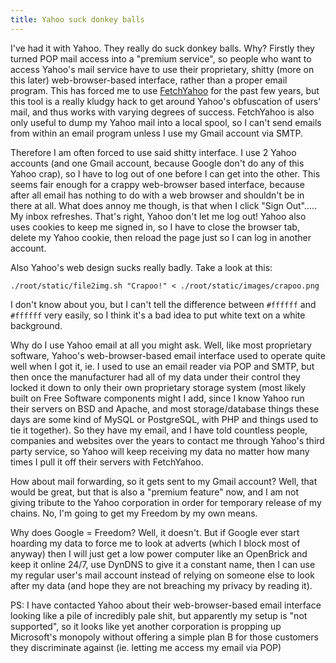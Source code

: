 ```yaml
---
title: Yahoo suck donkey balls
---
```

I've had it with Yahoo. They really do suck donkey balls. Why? Firstly they turned POP mail access into a "premium service", so people who want to access Yahoo's mail service have to use their proprietary, shitty (more on this later) web-browser-based interface, rather than a proper email program. This has forced me to use [FetchYahoo](http://fetchyahoo.sf.net) for the past few years, but this tool is a really kludgy hack to get around Yahoo's obfuscation of users' mail, and thus works with varying degrees of success. FetchYahoo is also only useful to dump my Yahoo mail into a local spool, so I can't send emails from within an email program unless I use my Gmail account via SMTP.

Therefore I am often forced to use said shitty interface. I use 2 Yahoo accounts (and one Gmail account, because Google don't do any of this Yahoo crap), so I have to log out of one before I can get into the other. This seems fair enough for a crappy web-browser based interface, because after all email has nothing to do with a web browser and shouldn't be in there at all. What does annoy me though, is that when I click "Sign Out"..... My inbox refreshes. That's right, Yahoo don't let me log out! Yahoo also uses cookies to keep me signed in, so I have to close the browser tab, delete my Yahoo cookie, then reload the page just so I can log in another account.

Also Yahoo's web design sucks really badly. Take a look at this:

```{.unwrap pipe="sh | pandoc -t json"}
./root/static/file2img.sh "Crapoo!" < ./root/static/images/crapoo.png
```

I don't know about you, but I can't tell the difference between `#ffffff` and `#ffffff` very easily, so I think it's a bad idea to put white text on a white background.

Why do I use Yahoo email at all you might ask. Well, like most proprietary software, Yahoo's web-browser-based email interface used to operate quite well when I got it, ie. I used to use an email reader via POP and SMTP, but then once the manufacturer had all of my data under their control they locked it down to only their own proprietary storage system (most likely built on Free Software components might I add, since I know Yahoo run their servers on BSD and Apache, and most storage/database things these days are some kind of MySQL or PostgreSQL, with PHP and things used to tie it together). So they have my email, and I have told countless people, companies and websites over the years to contact me through Yahoo's third party service, so Yahoo will keep receiving my data no matter how many times I pull it off their servers with FetchYahoo.

How about mail forwarding, so it gets sent to my Gmail account? Well, that would be great, but that is also a "premium feature" now, and I am not giving tribute to the Yahoo corporation in order for temporary release of my chains. No, I'm going to get my Freedom by my own means.

Why does Google = Freedom? Well, it doesn't. But if Google ever start hoarding my data to force me to look at adverts (which I block most of anyway) then I will just get a low power computer like an OpenBrick and keep it online 24/7, use DynDNS to give it a constant name, then I can use my regular user's mail account instead of relying on someone else to look after my data (and hope they are not breaching my privacy by reading it).

PS: I have contacted Yahoo about their web-browser-based email interface looking like a pile of incredibly pale shit, but apparently my setup is "not supported", so it looks like yet another corporation is propping up Microsoft's monopoly without offering a simple plan B for those customers they discriminate against (ie. letting me access my email via POP)
